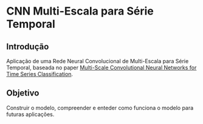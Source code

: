 # CNN Multi-Escala para Série Temporal

## Introdução
Aplicação de uma Rede Neural Convolucional de Multi-Escala para Série Temporal, baseada no paper [Multi-Scale Convolutional Neural Networks for Time Series
Classification](https://arxiv.org/pdf/1603.06995.pdf).

## Objetivo
Construir o modelo, compreender e enteder como funciona o modelo para futuras aplicações.
